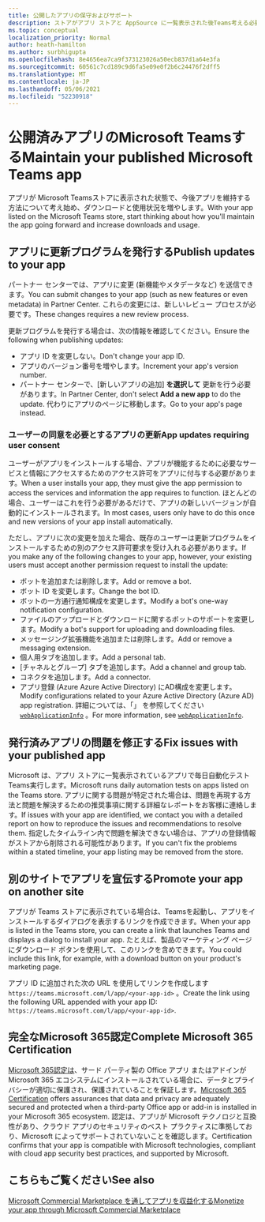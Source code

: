 ```yaml
---
title: 公開したアプリの保守およびサポート
description: ストアがアプリ ストアと AppSource に一覧表示された後Teams考える必要があります。
ms.topic: conceptual
localization_priority: Normal
author: heath-hamilton
ms.author: surbhigupta
ms.openlocfilehash: 8e4656ea7ca9f373123026a50ecb837d1a64e3fa
ms.sourcegitcommit: 60561c7cd189c9d6fa5e09e0f2b6c24476f2dff5
ms.translationtype: MT
ms.contentlocale: ja-JP
ms.lasthandoff: 05/06/2021
ms.locfileid: "52230918"
---
```

# <a name="maintain-your-published-microsoft-teams-app"></a><span data-ttu-id="7f891-103">公開済みアプリのMicrosoft Teamsする</span><span class="sxs-lookup"><span data-stu-id="7f891-103">Maintain your published Microsoft Teams app</span></span>

<span data-ttu-id="7f891-104">アプリが Microsoft Teamsストアに表示された状態で、今後アプリを維持する方法について考え始め、ダウンロードと使用状況を増やします。</span><span class="sxs-lookup"><span data-stu-id="7f891-104">With your app listed on the Microsoft Teams store, start thinking about how you'll maintain the app going forward and increase downloads and usage.</span></span>

## <a name="publish-updates-to-your-app"></a><span data-ttu-id="7f891-105">アプリに更新プログラムを発行する</span><span class="sxs-lookup"><span data-stu-id="7f891-105">Publish updates to your app</span></span>

<span data-ttu-id="7f891-106">パートナー センターでは、アプリに変更 (新機能やメタデータなど) を送信できます。</span><span class="sxs-lookup"><span data-stu-id="7f891-106">You can submit changes to your app (such as new features or even metadata) in Partner Center.</span></span> <span data-ttu-id="7f891-107">これらの変更には、新しいレビュー プロセスが必要です。</span><span class="sxs-lookup"><span data-stu-id="7f891-107">These changes requires a new review process.</span></span>

<span data-ttu-id="7f891-108">更新プログラムを発行する場合は、次の情報を確認してください。</span><span class="sxs-lookup"><span data-stu-id="7f891-108">Ensure the following when publishing updates:</span></span>

* <span data-ttu-id="7f891-109">アプリ ID を変更しない。</span><span class="sxs-lookup"><span data-stu-id="7f891-109">Don't change your app ID.</span></span>
* <span data-ttu-id="7f891-110">アプリのバージョン番号を増やします。</span><span class="sxs-lookup"><span data-stu-id="7f891-110">Increment your app's version number.</span></span>
* <span data-ttu-id="7f891-111">パートナー センターで、[新しいアプリの追加] **を選択して** 更新を行う必要があります。</span><span class="sxs-lookup"><span data-stu-id="7f891-111">In Partner Center, don't select **Add a new app** to do the update.</span></span> <span data-ttu-id="7f891-112">代わりにアプリのページに移動します。</span><span class="sxs-lookup"><span data-stu-id="7f891-112">Go to your app's page instead.</span></span>

### <a name="app-updates-requiring-user-consent"></a><span data-ttu-id="7f891-113">ユーザーの同意を必要とするアプリの更新</span><span class="sxs-lookup"><span data-stu-id="7f891-113">App updates requiring user consent</span></span>

<span data-ttu-id="7f891-114">ユーザーがアプリをインストールする場合、アプリが機能するために必要なサービスと情報にアクセスするためのアクセス許可をアプリに付与する必要があります。</span><span class="sxs-lookup"><span data-stu-id="7f891-114">When a user installs your app, they must give the app permission to access the services and information the app requires to function.</span></span> <span data-ttu-id="7f891-115">ほとんどの場合、ユーザーはこれを行う必要があるだけで、アプリの新しいバージョンが自動的にインストールされます。</span><span class="sxs-lookup"><span data-stu-id="7f891-115">In most cases, users only have to do this once and new versions of your app install automatically.</span></span>

<span data-ttu-id="7f891-116">ただし、アプリに次の変更を加えた場合、既存のユーザーは更新プログラムをインストールするための別のアクセス許可要求を受け入れる必要があります。</span><span class="sxs-lookup"><span data-stu-id="7f891-116">If you make any of the following changes to your app, however, your existing users must accept another permission request to install the update:</span></span>

* <span data-ttu-id="7f891-117">ボットを追加または削除します。</span><span class="sxs-lookup"><span data-stu-id="7f891-117">Add or remove a bot.</span></span>
* <span data-ttu-id="7f891-118">ボット ID を変更します。</span><span class="sxs-lookup"><span data-stu-id="7f891-118">Change the bot ID.</span></span>
* <span data-ttu-id="7f891-119">ボットの一方通行通知構成を変更します。</span><span class="sxs-lookup"><span data-stu-id="7f891-119">Modify a bot's one-way notification configuration.</span></span>
* <span data-ttu-id="7f891-120">ファイルのアップロードとダウンロードに関するボットのサポートを変更します。</span><span class="sxs-lookup"><span data-stu-id="7f891-120">Modify a bot's support for uploading and downloading files.</span></span>
* <span data-ttu-id="7f891-121">メッセージング拡張機能を追加または削除します。</span><span class="sxs-lookup"><span data-stu-id="7f891-121">Add or remove a messaging extension.</span></span>
* <span data-ttu-id="7f891-122">個人用タブを追加します。</span><span class="sxs-lookup"><span data-stu-id="7f891-122">Add a personal tab.</span></span>
* <span data-ttu-id="7f891-123">[チャネルとグループ] タブを追加します。</span><span class="sxs-lookup"><span data-stu-id="7f891-123">Add a channel and group tab.</span></span>
* <span data-ttu-id="7f891-124">コネクタを追加します。</span><span class="sxs-lookup"><span data-stu-id="7f891-124">Add a connector.</span></span>
* <span data-ttu-id="7f891-125">アプリ登録 (Azure Azure Active Directory) にAD構成を変更します。</span><span class="sxs-lookup"><span data-stu-id="7f891-125">Modify configurations related to your Azure Active Directory (Azure AD) app registration.</span></span> <span data-ttu-id="7f891-126">詳細については、「」 を参照してください [`webApplicationInfo`](~/resources/schema/manifest-schema.md#webapplicationinfo) 。</span><span class="sxs-lookup"><span data-stu-id="7f891-126">For more information, see [`webApplicationInfo`](~/resources/schema/manifest-schema.md#webapplicationinfo).</span></span>

## <a name="fix-issues-with-your-published-app"></a><span data-ttu-id="7f891-127">発行済みアプリの問題を修正する</span><span class="sxs-lookup"><span data-stu-id="7f891-127">Fix issues with your published app</span></span>

<span data-ttu-id="7f891-128">Microsoft は、アプリ ストアに一覧表示されているアプリで毎日自動化テストTeams実行します。</span><span class="sxs-lookup"><span data-stu-id="7f891-128">Microsoft runs daily automation tests on apps listed on the Teams store.</span></span> <span data-ttu-id="7f891-129">アプリに関する問題が特定された場合は、問題を再現する方法と問題を解決するための推奨事項に関する詳細なレポートをお客様に連絡します。</span><span class="sxs-lookup"><span data-stu-id="7f891-129">If issues with your app are identified, we contact you with a detailed report on how to reproduce the issues and recommendations to resolve them.</span></span> <span data-ttu-id="7f891-130">指定したタイムライン内で問題を解決できない場合は、アプリの登録情報がストアから削除される可能性があります。</span><span class="sxs-lookup"><span data-stu-id="7f891-130">If you can't fix the problems within a stated timeline, your app listing may be removed from the store.</span></span>

## <a name="promote-your-app-on-another-site"></a><span data-ttu-id="7f891-131">別のサイトでアプリを宣伝する</span><span class="sxs-lookup"><span data-stu-id="7f891-131">Promote your app on another site</span></span>

<span data-ttu-id="7f891-132">アプリが Teams ストアに表示されている場合は、Teamsを起動し、アプリをインストールするダイアログを表示するリンクを作成できます。</span><span class="sxs-lookup"><span data-stu-id="7f891-132">When your app is listed in the Teams store, you can create a link that launches Teams and displays a dialog to install your app.</span></span> <span data-ttu-id="7f891-133">たとえば、製品のマーケティング ページにダウンロード ボタンを使用して、このリンクを含めできます。</span><span class="sxs-lookup"><span data-stu-id="7f891-133">You could include this link, for example, with a download button on your product's marketing page.</span></span>

<span data-ttu-id="7f891-134">アプリ ID に追加された次の URL を使用してリンクを作成します `https://teams.microsoft.com/l/app/<your-app-id>` 。</span><span class="sxs-lookup"><span data-stu-id="7f891-134">Create the link using the following URL appended with your app ID: `https://teams.microsoft.com/l/app/<your-app-id>`.</span></span>

## <a name="complete-microsoft-365-certification"></a><span data-ttu-id="7f891-135">完全なMicrosoft 365認定</span><span class="sxs-lookup"><span data-stu-id="7f891-135">Complete Microsoft 365 Certification</span></span>

<span data-ttu-id="7f891-136">[Microsoft 365認定は](/microsoft-365-app-certification/docs/certification)、サード パーティ製の Office アプリ またはアドインが Microsoft 365 エコシステムにインストールされている場合に、データとプライバシーが適切に保護され、保護されていることを保証します。</span><span class="sxs-lookup"><span data-stu-id="7f891-136">[Microsoft 365 Certification](/microsoft-365-app-certification/docs/certification) offers assurances that data and privacy are adequately secured and protected when a third-party Office app or add-in is installed in your Microsoft 365 ecosystem.</span></span> <span data-ttu-id="7f891-137">認定は、アプリが Microsoft テクノロジと互換性があり、クラウド アプリのセキュリティのベスト プラクティスに準拠しており、Microsoft によってサポートされていないことを確認します。</span><span class="sxs-lookup"><span data-stu-id="7f891-137">Certification confirms that your app is compatible with Microsoft technologies, compliant with cloud app security best practices, and supported by Microsoft.</span></span>

## <a name="see-also"></a><span data-ttu-id="7f891-138">こちらもご覧ください</span><span class="sxs-lookup"><span data-stu-id="7f891-138">See also</span></span>

[<span data-ttu-id="7f891-139">Microsoft Commercial Marketplace を通してアプリを収益化する</span><span class="sxs-lookup"><span data-stu-id="7f891-139">Monetize your app through Microsoft Commercial Marketplace</span></span>](/office/dev/store/monetize-addins-through-microsoft-commercial-marketplace)
